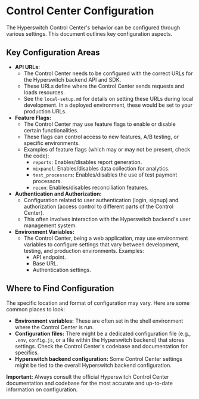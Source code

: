 # Control Center Configuration

The Hyperswitch Control Center's behavior can be configured through various settings. This document outlines key configuration aspects.

## Key Configuration Areas

* **API URLs:**
    * The Control Center needs to be configured with the correct URLs for the Hyperswitch backend API and SDK.
    * These URLs define where the Control Center sends requests and loads resources.
    * See the `local-setup.md` for details on setting these URLs during local development.  In a deployed environment, these would be set to your production URLs.
* **Feature Flags:**
    * The Control Center may use feature flags to enable or disable certain functionalities.
    * These flags can control access to new features, A/B testing, or specific environments.
    * Examples of feature flags (which may or may not be present, check the code):
        * `reports`:  Enables/disables report generation.
        * `mixpanel`: Enables/disables data collection for analytics.
        * `test_processors`: Enables/disables the use of test payment processors.
        * `recon`: Enables/disables reconciliation features.
* **Authentication and Authorization:**
    * Configuration related to user authentication (login, signup) and authorization (access control to different parts of the Control Center).
    * This often involves interaction with the Hyperswitch backend's user management system.
* **Environment Variables:**
     * The Control Center, being a web application, may use environment variables to configure settings that vary between development, testing, and production environments.  Examples:
         * API endpoint.
         * Base URL.
         * Authentication settings.

## Where to Find Configuration

The specific location and format of configuration may vary. Here are some common places to look:

* **Environment variables:** These are often set in the shell environment where the Control Center is run.
* **Configuration files:** There might be a dedicated configuration file (e.g., `.env`, `config.js`, or a file within the Hyperswitch backend) that stores settings.  Check the Control Center's codebase and documentation for specifics.
* **Hyperswitch backend configuration:** Some Control Center settings might be tied to the overall Hyperswitch backend configuration.

**Important:** Always consult the official Hyperswitch Control Center documentation and codebase for the most accurate and up-to-date information on configuration.
